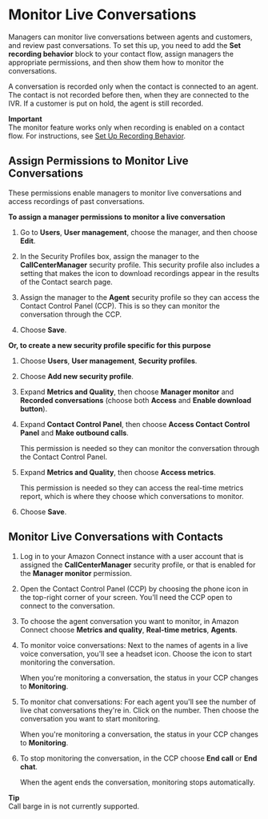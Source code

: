# Monitor Live Conversations<a name="monitor-conversations"></a>

Managers can monitor live conversations between agents and customers, and review past conversations\. To set this up, you need to add the **Set recording behavior** block to your contact flow, assign managers the appropriate permissions, and then show them how to monitor the conversations\.

A conversation is recorded only when the contact is connected to an agent\. The contact is not recorded before then, when they are connected to the IVR\. If a customer is put on hold, the agent is still recorded\.

**Important**  
The monitor feature works only when recording is enabled on a contact flow\. For instructions, see [Set Up Recording Behavior](set-up-recordings.md)\. 

## Assign Permissions to Monitor Live Conversations<a name="monitor-conversations-permissions"></a>

These permissions enable managers to monitor live conversations and access recordings of past conversations\. 

**To assign a manager permissions to monitor a live conversation**

1. Go to **Users**, **User management**, choose the manager, and then choose **Edit**\.

1. In the Security Profiles box, assign the manager to the **CallCenterManager** security profile\. This security profile also includes a setting that makes the icon to download recordings appear in the results of the Contact search page\. 

1. Assign the manager to the **Agent** security profile so they can access the Contact Control Panel \(CCP\)\. This is so they can monitor the conversation through the CCP\.

1. Choose **Save**\. 

**Or, to create a new security profile specific for this purpose**

1. Choose **Users**, **User management**, **Security profiles**\. 

1. Choose **Add new security profile**\. 

1. Expand **Metrics and Quality**, then choose **Manager monitor** and **Recorded conversations** \(choose both **Access** and **Enable download button**\)\.

1. Expand **Contact Control Panel**, then choose **Access Contact Control Panel** and **Make outbound calls**\. 

   This permission is needed so they can monitor the conversation through the Contact Control Panel\.

1. Expand **Metrics and Quality**, then choose **Access metrics**\. 

   This permission is needed so they can access the real\-time metrics report, which is where they choose which conversations to monitor\.

1. Choose **Save**\. 

## Monitor Live Conversations with Contacts<a name="w37aac40b7c11"></a>

1. Log in to your Amazon Connect instance with a user account that is assigned the **CallCenterManager** security profile, or that is enabled for the **Manager monitor** permission\.

1. Open the Contact Control Panel \(CCP\) by choosing the phone icon in the top\-right corner of your screen\. You'll need the CCP open to connect to the conversation\. 

1. To choose the agent conversation you want to monitor, in Amazon Connect choose **Metrics and quality**, **Real\-time metrics**, **Agents**\.

1. To monitor voice conversations: Next to the names of agents in a live voice conversation, you'll see a headset icon\. Choose the icon to start monitoring the conversation\.

   When you're monitoring a conversation, the status in your CCP changes to **Monitoring**\.

1. To monitor chat conversations: For each agent you'll see the number of live chat conversations they're in\. Click on the number\. Then choose the conversation you want to start monitoring\. 

   When you're monitoring a conversation, the status in your CCP changes to **Monitoring**\.

1. To stop monitoring the conversation, in the CCP choose **End call** or **End chat**\.

   When the agent ends the conversation, monitoring stops automatically\.

**Tip**  
Call barge in is not currently supported\.